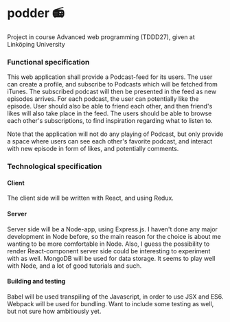 # podder :radio:

Project in course Advanced web programming (TDDD27), given at Linköping University

### Functional specification
This web application shall provide a Podcast-feed for its users. The user can create a profile, and subscribe to Podcasts which will be fetched from iTunes. The subscribed podcast will then be presented in the feed as new episodes arrives. For each podcast, the user can potentially like the episode. User should also be able to friend each other, and then friend's likes will also take place in the feed. The users should be able to browse each other's subscriptions, to find inspiration regarding what to listen to.

Note that the application will not do any playing of Podcast, but only provide a space where users can see each other's favorite podcast, and interact with new episode in form of likes, and potentially comments.  

### Technological specification

#### Client

The client side will be written with React, and using Redux.

#### Server

Server side will be a Node-app, using Express.js. I haven't done any major development in Node before, so the main reason for the choice is about me wanting to be more comfortable in Node. Also, I guess the possibility to render React-component server side could be interesting to experiment with as well. MongoDB will be used for data storage. It seems to play well with Node, and a lot of good tutorials and such.

#### Building and testing

Babel will be used transpiling of the Javascript, in order to use JSX and ES6. Webpack will be used for bundling. Want to include some testing as well, but not sure how ambitiously yet.



